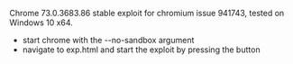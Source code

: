 Chrome 73.0.3683.86 stable exploit for chromium issue 941743, tested on Windows 10 x64. 

* start chrome with the --no-sandbox argument
* navigate to exp.html and start the exploit by pressing the button